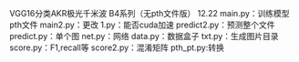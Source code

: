 VGG16分类AKR极光千米波 B4系列（无pth文件版） 12.22
main.py：训练模型 pth文件 
main2.py：更改 
1.py：能否cuda加速 
predict2.py：预测整个文件 
predict.py：单个图 
net.py：网络 
data.py：数据盒子 
txt.py：生成图片目录 
score.py：F1,recall等 
score2.py：混淆矩阵 
pth_pt.py:转换
